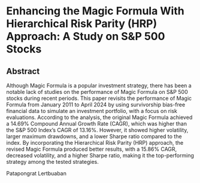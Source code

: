 # Enhancing the Magic Formula With Hierarchical Risk Parity (HRP) Approach: A Study on S&P 500 Stocks

## Abstract
Although Magic Formula is a popular investment strategy, there has been a notable lack of studies on the performance of Magic Formula on S&P 500 stocks during recent periods. This paper revisits the performance of Magic Formula from January 2011 to April 2024 by using survivorship bias-free financial data to simulate an investment portfolio, with a focus on risk evaluations. According to the analysis, the original Magic Formula achieved a 14.69% Compound Annual Growth Rate (CAGR), which was higher than the S&P 500 Index’s CAGR of 13.16%. However, it showed higher volatility, larger maximum drawdowns, and a lower Sharpe ratio compared to the index. By incorporating the Hierarchical Risk Parity (HRP) approach, the revised Magic Formula produced better results, with a 15.86% CAGR, decreased volatility, and a higher Sharpe ratio, making it the top-performing strategy among the tested strategies.

Patapongrat Lertbuaban
